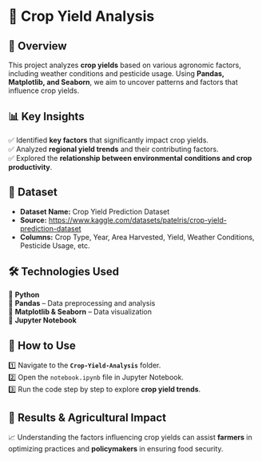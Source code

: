 # 🌾 Crop Yield Analysis

## 📌 Overview
This project analyzes **crop yields** based on various agronomic factors, including weather conditions and pesticide usage. Using **Pandas, Matplotlib, and Seaborn**, we aim to uncover patterns and factors that influence crop yields.

## 📊 Key Insights
✅ Identified **key factors** that significantly impact crop yields.  
✅ Analyzed **regional yield trends** and their contributing factors.  
✅ Explored the **relationship between environmental conditions and crop productivity**.  

## 📂 Dataset
- **Dataset Name:** Crop Yield Prediction Dataset  
- **Source:** https://www.kaggle.com/datasets/patelris/crop-yield-prediction-dataset  
- **Columns:** Crop Type, Year, Area Harvested, Yield, Weather Conditions, Pesticide Usage, etc.  

## 🛠 Technologies Used
🔹 **Python**  
🔹 **Pandas** – Data preprocessing and analysis  
🔹 **Matplotlib & Seaborn** – Data visualization  
🔹 **Jupyter Notebook**  

## 🚀 How to Use
1️⃣ Navigate to the **`Crop-Yield-Analysis`** folder.  
2️⃣ Open the `notebook.ipynb` file in Jupyter Notebook.  
3️⃣ Run the code step by step to explore **crop yield trends**.  

## 📌 Results & Agricultural Impact
📈 Understanding the factors influencing crop yields can assist **farmers** in optimizing practices and **policymakers** in ensuring food security.  
